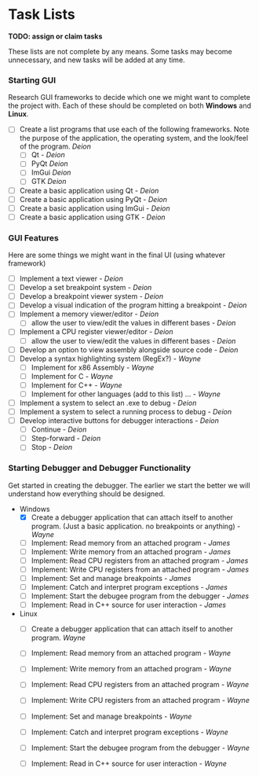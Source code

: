 # Task Lists
**TODO: assign or claim tasks**

These lists are not complete by any means. Some tasks may become unnecessary, and new tasks will be added at any time.

### Starting GUI
Research GUI frameworks to decide which one we might want to complete the project with. Each of these should be completed on both **Windows** and **Linux**.

- [ ] Create a list programs that use each of the following frameworks. Note the purpose of the application, the operating system, and the look/feel of the program. *Deion*
    - [ ] Qt - *Deion*
    - [ ] PyQt *Deion*
    - [ ] ImGui *Deion*
    - [ ] GTK *Deion*
- [ ] Create a basic application using Qt - *Deion*
- [ ] Create a basic application using PyQt - *Deion*
- [ ] Create a basic application using ImGui - *Deion*
- [ ] Create a basic application using GTK - *Deion*

### GUI Features
Here are some things we might want in the final UI (using whatever framework)
- [ ] Implement a text viewer - *Deion*
- [ ] Develop a set breakpoint system - *Deion*
- [ ] Develop a breakpoint viewer system - *Deion*
- [ ] Develop a visual indication of the program hitting a breakpoint - *Deion*
- [ ] Implement a memory viewer/editor - *Deion*
    - [ ] allow the user to view/edit the values in different bases - *Deion*
- [ ] Implement a CPU register viewer/editor - *Deion*
    - [ ] allow the user to view/edit the values in different bases - *Deion*
- [ ] Develop an option to view assembly alongside source code - *Deion*
- [ ] Develop a syntax highlighting system (RegEx?) - *Wayne*
    - [ ] Implement for x86 Assembly  - *Wayne*
    - [ ] Implement for C  - *Wayne*
    - [ ] Implement for C++ - *Wayne*
    - [ ] Implement for other languages (add to this list) ... - *Wayne*
- [ ] Implement a system to select an .exe to debug - *Deion*
- [ ] Implement a system to select a running process to debug  - *Deion*
- [ ] Develop interactive buttons for debugger interactions - *Deion*
    - [ ] Continue  - *Deion*
    - [ ] Step-forward - *Deion*
    - [ ] Stop - *Deion*

### Starting Debugger and Debugger Functionality
Get started in creating the debugger. The earlier we start the better we will understand how everything should be designed.

* Windows
    - [x] Create a debugger application that can attach itself to another program. (Just a basic application. no breakpoints or anything) - *Wayne* 
    - [ ] Implement: Read memory from an attached program - *James*
    - [ ] Implement: Write memory from an attached program - *James*
    - [ ] Implement: Read CPU registers from an attached program - *James*
    - [ ] Implement: Write CPU registers from an attached program - *James*
    - [ ] Implement: Set and manage breakpoints - *James*
    - [ ] Implement: Catch and interpret program exceptions - *James*
    - [ ] Implement: Start the debugee program from the debugger - *James*
    - [ ] Implement: Read in C++ source for user interaction - *James*

* Linux 
    - [ ] Create a debugger application that can attach itself to another program. *Wayne*
    - [ ] Implement: Read memory from an attached program - *Wayne*
    - [ ] Implement: Write memory from an attached program - *Wayne*
    - [ ] Implement: Read CPU registers from an attached program  - *Wayne*
    - [ ] Implement: Write CPU registers from an attached program  - *Wayne*
    - [ ] Implement: Set and manage breakpoints - *Wayne*
    - [ ] Implement: Catch and interpret program exceptions - *Wayne*
    - [ ] Implement: Start the debugee program from the debugger - *Wayne*
    - [ ] Implement: Read in C++ source for user interaction - *Wayne*


